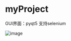 # myProject
GUI界面：pyqt5
支持selenium
 
 
![image](https://user-images.githubusercontent.com/57088922/177308832-5e5741ca-4f9d-4b05-97a2-41c79b9b5008.png)


